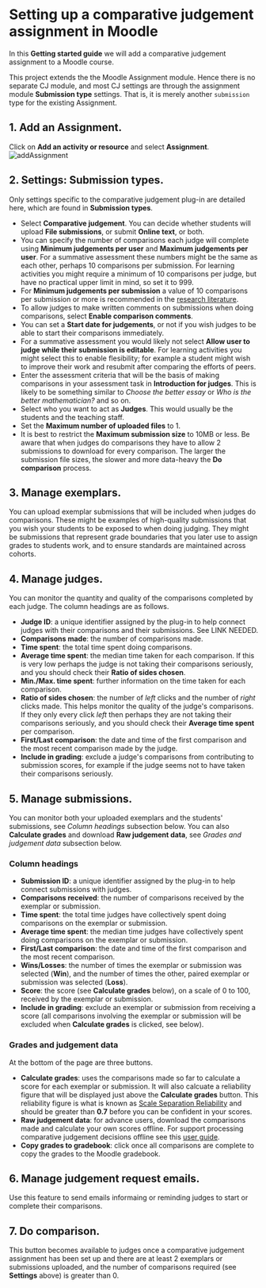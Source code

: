 # Setting up a comparative judgement assignment in Moodle

In this **Getting started guide** we will add a comparative judgement assignment to a Moodle course.

This project extends the the Moodle Assignment module.  Hence there is no separate CJ module, and most CJ settings are through the assignment module **Submission type** settings.  That is, it is merely another `submission` type for the existing Assignment.

## 1. Add an Assignment. 
Click on **Add an activity or resource** and select **Assignment**.
![addAssignment](https://user-images.githubusercontent.com/651129/103677610-68ee8a80-4f7a-11eb-8283-7d93b37ee168.png)

## 2. Settings: Submission types.
Only settings specific to the comparative judgement plug-in are detailed here, which are found in **Submission types**.

* Select **Comparative judgement**. You can decide whether students will upload **File submissions**, or submit **Online text**, or both.
* You can specify the number of comparisons each judge will complete using **Minimum judgements per user** and **Maximum judgements per user**. For a summative assessment these numbers might be the same as each other, perhaps 10 comparisons per submission. For learning activities you might require a minimum of 10 comparisons per judge, but have no practical upper limit in mind, so set it to 999.
* For **Minimum judgements per submission** a value of 10 comparisons per submission or more is recommended in the [research literature](https://doi.org/10.1080/0969594X.2019.1602027). 
* To allow judges to make written comments on submissions when doing comparisons, select **Enable comparison comments**.
* You can set a **Start date for judgements**, or not if you wish judges to be able to start their comparisons immediately.
* For a summative assessment you would likely not select **Allow user to judge while their submission is editable**. For learning activities you might select this to enable flesibility; for example a student might wish to improve their work and resubmit after comparing the efforts of peers.
* Enter the assessment criteria that will be the basis of making comparisons in your assessment task in **Introduction for judges**. This is likely to be something similar to *Choose the better essay* or *Who is the better mathematician?* and so on. 
* Select who you want to act as **Judges**. This would usually be the students and the teaching staff.
* Set the **Maximum number of uploaded files** to 1. 
* It is best to restrict the **Maximum submission size** to 10MB or less. Be aware that when judges do comparisons they have to allow 2 submissions to download for every comparison. The larger the submission file sizes, the slower and more data-heavy the **Do comparison** process.

## 3. Manage exemplars.
You can upload exemplar submissions that will be included when judges do comparisons. These might be examples of high-quality submissions that you wish your students to be exposed to when doing judging. They might be submissions that represent grade boundaries that you later use to assign grades to students work, and to ensure standards are maintained across cohorts. 

## 4. Manage judges.
You can monitor the quantity and quality of the comparisons completed by each judge. The column headings are as follows.
* **Judge ID**: a unique identifier assigned by the plug-in to help connect judges with their comparisons and their submissions. See LINK NEEDED.
* **Comparisons made**: the number of comparisons made.
* **Time spent**: the total time spent doing comparisons. 
* **Average time spent**: the median time taken for each comparison. If this is very low perhaps the judge is not taking their comparisons seriously, and you should check their **Ratio of sides chosen**.
* **Min./Max. time spent**: further information on the time taken for each comparison.
* **Ratio of sides chosen**: the number of *left* clicks and the number of *right* clicks made. This helps monitor the quality of the judge's comparisons. If they only every click *left* then perhaps they are not taking their comparisons seriously, and you should check their **Average time spent** per comparison.
* **First/Last comparison**: the date and time of the first comparison and the most recent comparison made by the judge.
* **Include in grading**: exclude a judge's comparisons from contributing to submission scores, for example if the judge seems not to have taken their comparisons seriously.

## 5. Manage submissions.
You can monitor both your uploaded exemplars and the students' submissions, see *Column headings* subsection below. You can also **Calculate grades** and download **Raw judgement data**, see *Grades and judgement data* subsection below.

### Column headings
* **Submission ID**: a unique identifier assigned by the plug-in to help connect submissions with judges. 
* **Comparisons received**: the number of comparisons received by the exemplar or submission.
* **Time spent**: the total time judges have collectively spent doing comparisons on the exemplar or submission. 
* **Average time spent**: the median time judges have collectively spent doing comparisons on the exemplar or submission.
* **First/Last comparison**: the date and time of the first comparison and the most recent comparison.
* **Wins/Losses**: the number of times the exemplar or submission was selected (**Win**), and the number of times the other, paired exemplar or submission was selected (**Loss**). 
* **Score**: the score (see **Calculate grades** below), on a scale of 0 to 100, received by the exemplar or submission. 
* **Include in grading**: exclude an exemplar or submission from receiving a score (all comparisons involving the exemplar or submission will be excluded when **Calculate grades** is clicked, see below).

### Grades and judgement data
At the bottom of the page are three buttons.
* **Calculate grades**: uses the comparisons made so far to calculate a score for each exemplar or submission. It will also calcuate a reliability figure that will be displayed just above the **Calculate grades** button. This reliability figure is what is known as [Scale Separation Reliability](https://doi.org/10.1177%2F0146621617748321) and should be greater than **0.7** before you can be confident in your scores. 
* **Raw judgement data**: for advance users, download the comparisons made and calculate your own scores offline. For support processing comparative judgement decisions offline see this [user guide](https://www.notion.so/nmm/No-More-Marking-for-researchers-70cb4eec46d547cd91c65ff2066d415f).
* **Copy grades to gradebook**: click once all comparisons are complete to copy the grades to the Moodle gradebook.

## 6. Manage judgement request emails.
Use this feature to send emails informaing or reminding judges to start or complete their comparisons.

## 7. Do comparison.
This button becomes available to judges once a comparative judgement assignment has been set up and there are at least 2 exemplars or submissions uploaded, and the number of comparisons required (see **Settings** above) is greater than 0.
